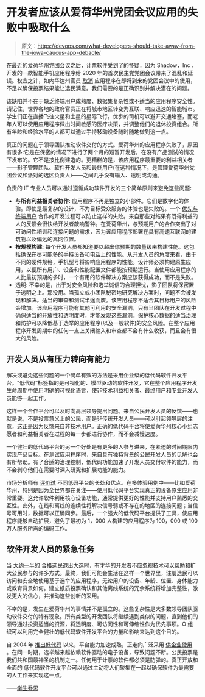 # 开发者应该从爱荷华州党团会议应用的失败中吸取什么

> 原文：<https://devops.com/what-developers-should-take-away-from-the-iowa-caucus-app-debacle/>

在最近的爱荷华州党团会议之后，计票软件受到了[](https://www.npr.org/2020/02/04/802502709/iowa-dem-party-says-delay-due-to-reporting-issue-county-chairs-blame-malfunction?utm_term=nprnews&utm_source=twitter.com&utm_medium=social&utm_campaign=npr)的怀疑，因为 Shadow，Inc .开发的一款智能手机应用程序给 2020 年的首次民主党党团会议带来了混乱和延误。权宜之计，如内华达州官员 [取消](https://www.nbcnews.com/politics/2020-election/nevada-democrats-won-t-use-app-caused-iowa-caucus-fiasco-n1129946) 应用程序在即将到来的党团会议中的使用，不足以确保投票结果能让选民满意。我们需要的是正确识别并解决潜在的问题。

该缺陷并不在于缺乏终端用户成熟度、数据集复杂性或不适当的应用程序安全性。请记住，世界各地的政府官员正在将城市地区转变为互联、响应迅速的智能城市。学生们正在直播飞往火星和土星的星际飞行。优步的司机可以避开交通堵塞，而老年人可以使用应用程序做出时间敏感的医疗决策，并调整他们的退休投资组合。所有年龄和经验水平的人都可以通过手持移动设备随时随地做到这一点。

真正的问题在于领导团队推动软件交付的方式。爱荷华州的应用程序失败了，原因有很多:它是在保密的情况下进行了两个月的短暂开发后，在没有产品测试的情况下发布的。它不是按比例建造的。更糟糕的是，该应用程序最重要的利益相关者——影子管理团队、软件开发人员和最终用户(在这种情况下，是管理爱荷华州党团会议和派对的选区负责人)——之间几乎没有输入、透明或沟通。

负责的 IT 专业人员可以通过遵循成功软件开发的三个简单原则来避免这些问题:

*   **与所有利益相关者协作:** 应用程序不再是独立的小部件。它们是数字化的体验。即使是最复杂的设计，不为目标受众服务的体验也是失败的。一个 [优先与终端用户](https://www.mendix.com/blog/low-code-principle-2-collaboration/) 合作的开发过程可以防止这样的失败。来自那些对结果有既得利益的人的反馈会很快给开发者敲响警钟。在爱荷华州，与预期用户的合作突出了对可访问性培训和连接问题的需求，因为该应用程序部署在具有高速互联网的建筑物以及偏远的离网位置。
*   **按规模构建:** 每个开发人员都知道要以超出你预期的数量级来构建性能。这包括确保在尽可能多的手持设备和电话上的性能。从开发人员的角度来看，由于不同的硬件规格，手机型号将影响应用程序的性能。设计师必须构建原生应用，以便所有用户、设备和性能配置文件都能按预期运行。当使用应用程序的人比最初预期的多时，一个有用的软件解决方案应该获得成功，而不是失败。
*   透明: 不幸的是，出于对安全风险和选举诚信的合理担忧，影子团队将保密置于透明之上。那没用。当孤立或小团队秘密地研究解决方案时，问题不会被发现和解决。适当的审查和测试半途而废。该应用程序不适合其目标用户的风险会增加。该应用程序可能有其他可利用的安全漏洞，只有当团队在开发过程中确保适当的开放性和透明度时，才能发现这些漏洞。保护核心数据的适当治理和防护可以降低基于选举的应用程序(以及一般软件)的安全风险。在整个应用程序开发周期中的任何一点上关闭输入和审查都不会有什么收获，而且会有很大的风险。

## **开发人员从有压力转向有能力**

解决或避免这些问题的一个简单有效的方法是采用企业级的低代码软件开发平台。“低代码”标签指的是可视化的、模型驱动的软件开发，它在整个应用程序开发生命周期中使用明确的可视化语言，使非技术利益相关者、最终用户和专业开发人员能够一起工作。

这样一个合作平台可以及时向高层领导提出问题。来自公民开发人员的反馈——也就是说，不是投票意义上的公民，而是非传统开发人员——可以引起领导层的注意，这正是因为反馈来自非技术用户。正确的低代码平台将使爱荷华州核心小组志愿者和利益相关者在过程的每一步都进行协作，而不会减慢速度。

一个健壮的低代码平台的另一个好处是有更多的人参与进来，在紧迫的时间期限内实现产品目标。在测试应用程序时，来自具有独特背景的公民开发人员的见解也会有所帮助。有了合适的治理控制，低代码功能加速了开发人员交付软件的能力，而不会剥夺他们在需要时深入研究和扩展功能的能力。

市场分析师有 [评价过](https://www.gartner.com/en/documents/3947319/magic-quadrant-for-multiexperience-development-platforms) 不同低码平台的长处和优点。在多体验用例中——比如爱荷华州，特别是因为全世界都在关注——使用低代码平台实现真正的设备原生应用非常重要。这允许软件利用核心设备功能，通常提供更好的性能并支持用户熟悉的交互性。此外，在线和离线的连续性将解决信号弱或不存在的地区的连接问题；当信号可用时，数据可以正确同步。最后，一个强大的低代码平台提供了工具，使应用程序能够自动扩展，避免了最初为 1，000 人构建的应用程序为 100，000 或 100 万人服务所需的编码工作。

## **软件开发人员的紧急任务**

当 [大约一半的](https://www.fairvote.org/voter_turnout#voter_turnout_101) 合格选民退出大选时，有才华的开发者不应忽视技术可以帮助和扩大公民参与的许多方式。最终，我们可能会生活在这样一个世界里，注册选民可以访问和安全地使用基于选举的应用程序，无论用户的设备、年龄、位置、身体能力或教育背景如何。建立纸质投票确认和其他离线系统的冗余系统将增加完整性，激发更大的信心，并推动这些创新的采用。

不幸的是，发生在爱荷华州的事情并不是孤立的。这些复杂性是大多数领导团队驱动软件交付的特有现象。所有类型的开发团队将继续遇到类似的问题，直到他们的领导通过投资适当的资源，将透明度、可访问性和可伸缩性作为优先事项。O 组织可以利用完全健壮的低代码软件开发平台的力量和影响来达到这个目的。

自 2004 年 [推出低代码](https://www.mendix.com/blog/introducing-the-low-code-manifesto/) 以来，平台能力加速成熟，正走向广泛采用 [供企业使用](https://www.mendix.com/blog/the-2019-enterprise-lcap-magic-quadrant-low-code-goes-from-underground-to-enterprise/) 。在同一时期，选举越来越依赖软件驱动的电子设备，导致问题不断。公民投票是我们共和国最神圣的机制之一。任何用于计票的软件都必须是防弹的。真正开放和全面的 低代码软件开发平台可以通过主动将人们聚集在一起以确保软件为最需要的人工作来实现这一点。

——[学生乔恩](https://devops.com/author/jon-scolamiero/)